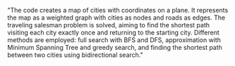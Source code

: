 "The code creates a map of cities with coordinates on a plane.
It represents the map as a weighted graph with cities as nodes and roads as edges. 
The traveling salesman problem is solved, aiming to find the shortest path visiting each city exactly once and returning to the starting city.
Different methods are employed: full search with BFS and DFS, approximation with Minimum Spanning Tree and greedy search, and finding the shortest path between two cities using bidirectional search."
